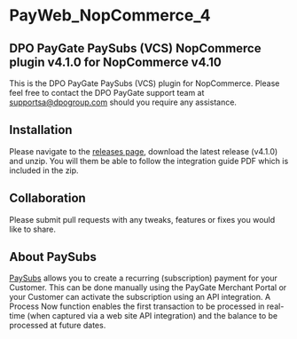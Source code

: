 # PayWeb_NopCommerce_4
## DPO PayGate PaySubs (VCS) NopCommerce plugin v4.1.0 for NopCommerce v4.10

This is the DPO PayGate PaySubs (VCS) plugin for NopCommerce. Please feel free to contact the DPO PayGate support team at supportsa@dpogroup.com should you require any assistance.

## Installation

Please navigate to the [releases page](https://github.com/PayGate/PaySubs_NopCommerce_4/releases), download the latest release (v4.1.0) and unzip. You will them be able to follow the integration guide PDF which is included in the zip.

## Collaboration

Please submit pull requests with any tweaks, features or fixes you would like to share.

## About PaySubs

[PaySubs](https://www.paygate.co.za/paygate-products/paysubs/) allows you to create a recurring (subscription) payment for your Customer. This can be done manually using the PayGate Merchant Portal or your Customer can activate the subscription using an API integration. A Process Now function enables the first transaction to be processed in real-time (when captured via a web site API integration) and the balance to be processed at future dates.
